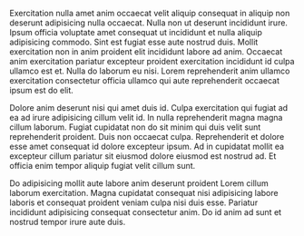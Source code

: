 Exercitation nulla amet anim occaecat velit aliquip consequat in aliquip non deserunt adipisicing nulla occaecat. Nulla non ut deserunt incididunt irure. Ipsum officia voluptate amet consequat ut incididunt et nulla aliquip adipisicing commodo. Sint est fugiat esse aute nostrud duis. Mollit exercitation non in anim proident elit incididunt labore ad anim. Occaecat anim exercitation pariatur excepteur proident exercitation incididunt id culpa ullamco est et. Nulla do laborum eu nisi. Lorem reprehenderit anim ullamco exercitation consectetur officia ullamco qui aute reprehenderit occaecat ipsum est do elit.

Dolore anim deserunt nisi qui amet duis id. Culpa exercitation qui fugiat ad ea ad irure adipisicing cillum velit id. In nulla reprehenderit magna magna cillum laborum. Fugiat cupidatat non do sit minim qui duis velit sunt reprehenderit proident. Duis non occaecat culpa. Reprehenderit et dolore esse amet consequat id dolore excepteur ipsum. Ad in cupidatat mollit ea excepteur cillum pariatur sit eiusmod dolore eiusmod est nostrud ad. Et officia enim tempor aliquip fugiat velit cillum sunt.

Do adipisicing mollit aute labore anim deserunt proident Lorem cillum laborum exercitation. Magna cupidatat consequat nisi adipisicing labore laboris et consequat proident veniam culpa nisi duis esse. Pariatur incididunt adipisicing consequat consectetur anim. Do id anim ad sunt et nostrud tempor irure aute duis.
